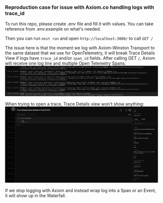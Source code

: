 ### Reproduction case for issue with Axiom.co handling logs with trace_id

To run this repo, please create .env file and fill it with values. You can take reference from .env.example on what's needed.

Then you can run `nest run` and open `http://localhost:3000/` to call `GET /`

The issue here is that the moment we log with Axiom-Winston Transport to the same dataset that we use for OpenTelemetry, it will break Trace Details View if logs have `trace_id` and/or `span_id` fields.
After calling GET `/`, Axiom will receive one log line and multiple Open Telemetry Spans:
![img.png](img.png)

When trying to open a trace, Trace Details view won't show anything:
![img_1.png](img_1.png)

If we stop logging with Axiom and instead wrap log into a Span or an Event, it will show up in the Waterfall.